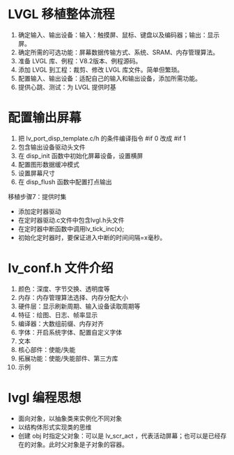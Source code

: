 # LVGL 移植整体流程

1. 确定输入、输出设备：输入：触摸屏、鼠标、键盘以及编码器；输出：显示屏。
2. 确定所需的可选功能：屏幕数据传输方式、系统、SRAM、内存管理算法。
3. 准备 LVGL 库、例程：V8.2版本、例程源码。
4. 添加 LVGL 到工程：裁剪、修改 LVGL 库文件。简单但繁琐。
5. 配置输入、输出设备：适配自己的输入和输出设备，添加所需功能。
6. 提供心跳、测试：为 LVGL 提供时基

# 配置输出屏幕

1. 把 lv_port_disp_template.c/h 的条件编译指令 #if 0 改成 #if 1
2. 包含输出设备驱动头文件
3. 在 disp_init 函数中初始化屏幕设备，设置横屏
4. 配置图形数据缓冲模式
5. 设置屏幕尺寸
6. 在 disp_flush 函数中配置打点输出

移植步骤7：提供时集
- 添加定时器驱动
- 在定时器驱动.c文件中包含lvgl.h头文件
- 在定时器中断函数中调用lv_tick_inc(x);
- 初始化定时器时，要保证进入中断的时间间隔=x毫秒。

# lv_conf.h 文件介绍
1. 颜色：深度、字节交换、透明度等
2. 内存：内存管理算法选择、内存分配大小
3. 硬件层：显示刷新周期、输入设备读取周期等
4. 特征：绘图、日志、帧率显示
5. 编译器：大数组前缀、内存对齐
6. 字体：开启系统字体、配置自定义字体
7. 文本
8. 核心部件：使能/失能
9. 拓展功能：使能/失能部件、第三方库
10. 示例

# lvgl 编程思想
- 面向对象，以抽象类来实例化不同对象
- 以结构体形式实现类的思维
- 创建 obj 时指定父对象：可以是 lv_scr_act ，代表活动屏幕；也可以是已经存在的对象。此时父对象是子对象的容器。